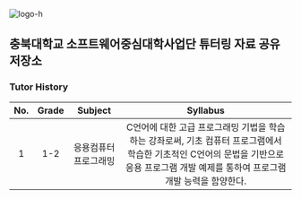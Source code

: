 ![logo-h](https://user-images.githubusercontent.com/56868605/188793420-13af109c-8a48-4274-8ce4-015cf59522d2.png)

## 충북대학교 소프트웨어중심대학사업단 튜터링 자료 공유 저장소

### Tutor History

| No. | Grade | Subject | Syllabus |
| :---: | :---: | :---: | :---: |
| 1 | 1-2 | 응용컴퓨터프로그래밍 | C언어에 대한 고급 프로그래밍 기법을 학습하는 강좌로써, 기초 컴퓨터 프로그램에서 학습한 기초적인 C언어의 문법을 기반으로 응용 프로그램 개발 예제를 통하여 프로그램 개발 능력을 함양한다. |
